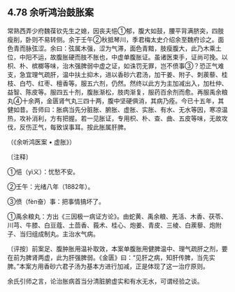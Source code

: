 ## 4.78 余听鸿治鼓胀案

常熟西弄少府魏葆钦先生之媳，因丧夫悒①郁，腹大如鼓，腰平背满脐突，四肢瘦削，卧则不易转侧。余于壬午②秋抵琴川，季君梅太史介绍余至魏府诊之。面色青而脉弦涩。余曰：弦属木强，涩为气滞，面色青黯，肢瘦腹大，此乃木乘土位，中阳不运，故腹胀硬而肢不胀也，中虚单腹胀证。虽诸医束手，证尚可挽。以枳、朴、槟榔等味，治木强脾弱中虚之证，如诛罚无罪，岂不偾事③？恐正气难支，急宜理气疏肝，温中扶土抑木，进以香砂六君汤，加干姜、附子、刺蒺藜、桂枝、白芍、红枣、檀香等。服五六剂，仍然。然终以此方为主加减出入，加杜仲、益智、陈皮等。服四五十剂，腹胀渐松，肢肉渐复，服药百余剂而愈。再服禹余粮丸④十余两，金匮肾气丸三四十两，腹中坚硬俱消，其病乃痊。今已十五年，其健如昔。吾师曰：胀病当先分脏胀、腑胀、虚胀、实胀、有水、无水等因，寒凉温热，攻补消利，方有把握。若一见胀证，专用枳、朴、查、曲、五皮等味，无故攻伐，反伤正气，每致误事耳。按此胀属肝脾。

（《余听鸿医案 • 虚胀》）

〔注释〕

①悒（yì义）：忧愁不安。

②壬午：光绪八年（1882年）。

③偾（fèn奋）事：把事情搞坏了。

①禹余粮丸：方出《三因极一病证方论》。由蛇黄、禹余粮、羌活、木香、茯苓、川芎、牛膝、白豆蔻、土茴香、莪术、桂心、炮姜、青皮、三棱、白蒺藜、炮附子、当归组成制丸。主治水气病。

〔评按〕前案足、腹肿胀用温补取效，本案单腹胀用健脾温中、理气疏肝之剂，要在前为脾肾两虚，此为肝强脾弱。《金匮》曰：“见肝之病，知肝传脾，当先实脾。”本案方用香砂六君子汤为基本方进行加减，正是体现了这一治疗原则。

余氏引师之言，论治胀病首当分清脏腑虚实和有水无水，可谓经验之谈。
